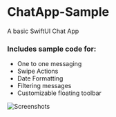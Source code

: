 # ChatApp-Sample
A basic SwiftUI Chat App

### Includes sample code for:

- One to one messaging
- Swipe Actions
- Date Formatting
- Filtering messages
- Customizable floating toolbar

![Screenshots](https://user-images.githubusercontent.com/14360035/151994928-aa7f8a07-f62d-4c03-8084-67175be138fb.png)
